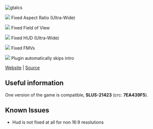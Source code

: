 ![gtalcs](https://thirteenag.github.io/screens/gtalcs/main2.jpg)

![](https://habrastorage.org/webt/ow/yy/mg/owyymgpibfqzfbwyf_iqoiqrede.png) Fixed Aspect Ratio (Ultra-Wide)

![](https://habrastorage.org/webt/ow/yy/mg/owyymgpibfqzfbwyf_iqoiqrede.png) Fixed Field of View

![](https://habrastorage.org/webt/31/qm/gv/31qmgv6q0kj8zie1itat5ygfsuq.png) Fixed HUD (Ultra-Wide)

![](https://habrastorage.org/webt/31/qm/gv/31qmgv6q0kj8zie1itat5ygfsuq.png) Fixed FMVs

![](https://habrastorage.org/webt/d_/eg/ym/d_egymd6w_tem2erocab-e9ikna.png) Plugin automatically skips intro

[Website](https://thirteenag.github.io/wfp#gtalcs) | [Source](https://github.com/ThirteenAG/WidescreenFixesPack/blob/master/source/GTALCS.PCSX2F.WidescreenFix/main.c)

## Useful information

One version of the game is compatible, **SLUS-21423** (crc: **7EA439F5**).

## Known Issues

- Hud is not fixed at all for non 16:9 resolutions